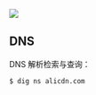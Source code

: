 [![](https://i.postimg.cc/WzXsh0MX/image.png)](https://github.com/wx-chevalier/Backend-Series)

## DNS

DNS 解析检索与查询：

```sh
$ dig ns alicdn.com
```
